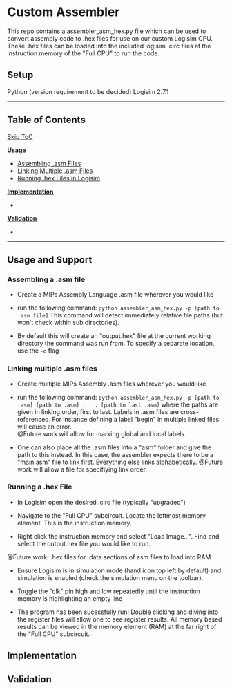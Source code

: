 # Custom Assembler

This repo contains a assembler_asm_hex.py file which can be used 
to convert assembly code to .hex files for use on our custom Logisim CPU. These .hex files can be loaded into the included logisim .circ files at the 
instruction memory of the "Full CPU" to run the code. 

## Setup

Python (version requirement to be decided)
Logisim 2.7.1

---
<a name = "ToC"></a>

## Table of Contents

<a href="Usage">                Skip ToC</a>

<a href="Usage">                **Usage**</a>

- <a href="Assembling Single">  Assembling .asm Files</a>
- <a href="Assembling Multiple">Linking Multiple .asm Files</a>
- <a href="Running Hex">        Running .hex Files in Logisim</a>

<a href="Implementation">       **Implementation**</a>

- 

<a href="Validation">           **Validation**</a>

- 

---

<a name = "Usage"></a>

## Usage and Support

<a name = "Assembling Single"></a>

### Assembling a .asm file

- Create a MIPs Assembly Language .asm file wherever you would like

- run the following command: ```python assembler_asm_hex.py -p [path to .asm file]``` This command will detect immediately relative file paths (but won't check within sub directories).

- By default this will create an "output.hex" file at the current working directory the command was run from. To specify a separate location, use the ```-o``` flag 

<a name = "Assembling Multiple"></a>

### Linking multiple .asm files

- Create multiple MIPs Assembly .asm files wherever you would like

- run the following command: ```python assembler_asm_hex.py -p [path to .asm] [path to .asm] . . . [path to last .asm]``` where the paths are given in linking order, first to last. Labels in .asm files are cross-referenced. For instance defining a label "begin" in multiple linked files will cause an error.  
@Future work will allow for marking global and local labels. 

- One can also place all the .asm files into a "asm" folder and give the path to this instead. In this case, the assembler expects there to be a "main.asm" file to link first. Everything else links alphabetically. 
@Future work will allow a file for specifiying link order. 

<a name = "Running Hex"></a>

### Running a .hex File

- In Logisim open the desired .circ file (typically "upgraded")

- Navigate to the "Full CPU" subcircuit. Locate the leftmost memory element. This is the instruction memory. 

- Right click the instruction memory and select "Load Image...". Find and select the output.hex file you would like to run. 

@Future work: .hex files for .data sections of asm files to load into RAM

- Ensure Logisim is in simulation mode (hand icon top left by default) and simulation is enabled (check the simulation menu on the toolbar).

- Toggle the "clk" pin high and low repeatedly until the instruction memory is highlighting an empty line

- The program has been sucessfully run! Double clicking and diving into the register files will allow one to see register results. All memory based results can be viewed in the memory element (RAM) at the far right of the "Full CPU" subcircuit. 

## Implementation

## Validation